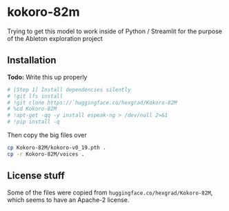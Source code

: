# kokoro-82m

Trying to get this model to work inside of Python / Streamlit for the purpose\
of the Ableton exploration project

## Installation

**Todo:** Write this up properly

```sh
# [Step 1] Install dependencies silently
# !git lfs install
# !git clone https://`huggingface.co/hexgrad/Kokoro-82M
# %cd Kokoro-82M
# !apt-get -qq -y install espeak-ng > /dev/null 2>&1
# !pip install -q
```

Then copy the big files over

```sh
cp Kokoro-82M/kokoro-v0_19.pth .
cp -r Kokoro-82M/voices .
```

## License stuff

Some of the files were copied from `huggingface.co/hexgrad/Kokoro-82M`, which seems to
have an Apache-2 license.
